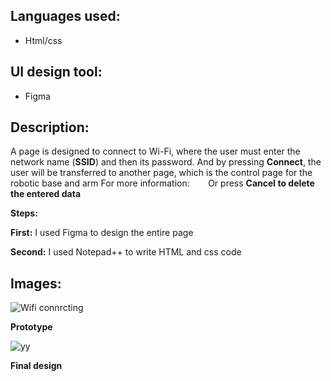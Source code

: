 
## Languages used:

- Html/css

## UI design tool:
- Figma


## Description:

A page is designed to connect to Wi-Fi, where the user must enter the network name (**SSID**) and then its password.
And by pressing **Connect**, the user will be transferred to another page, which is the control page for the robotic base and arm
For more information: ````   ````
Or press **Cancel to delete the entered data**

**Steps:**

**First:**
I used Figma to design the entire page

**Second:**
I used Notepad++ to write HTML and css code

## Images:

![Wifi connrcting](https://user-images.githubusercontent.com/85634050/128571134-a2233210-b51d-42fc-a16a-bdc93cfd9dde.png) 

**Prototype**

![yy](https://user-images.githubusercontent.com/85634050/128571121-b4143f58-5dd7-486c-b723-2e79507a06a3.png)

**Final design**

